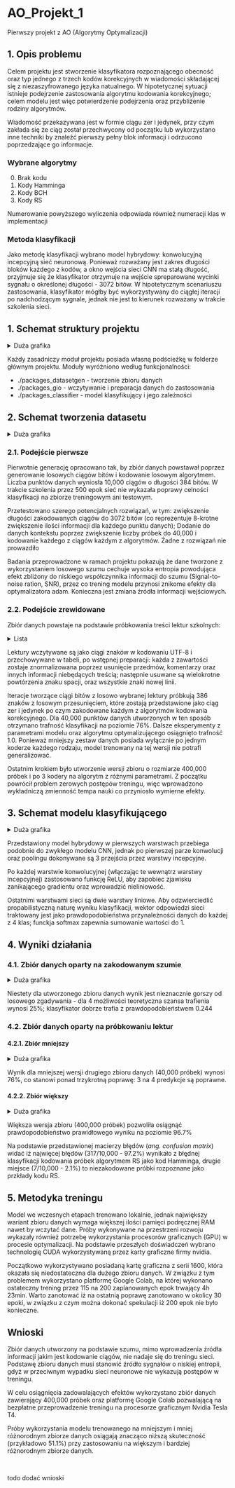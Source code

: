 # AO_Projekt_1
Pierwszy projekt z AO (Algorytmy Optymalizacji)

## 1. Opis problemu
<p>Celem projektu jest stworzenie klasyfikatora rozpoznającego obecność oraz typ jednego z trzech kodów korekcyjnych w wiadomości składającej się z niezaszyfrowanego języka natualnego. W hipotetycznej sytuacji istnieje podejrzenie zastosowania algorytmu kodowania korekcyjnego; celem modelu jest więc potwierdzenie podejrzenia oraz przybliżenie rodziny algorytmów.</p>
<p>Wiadomość przekazywana jest w formie ciągu zer i jedynek, przy czym zakłada się że ciąg został przechwycony od początku lub wykorzystano inne techniki by znaleźć pierwszy pełny blok informacji i odrzucono poprzedzające go informacje.</p>

### Wybrane algorytmy
<ol start='0'>
  <li>Brak kodu</li>
  <li>Kody Hamminga</li>
  <li>Kody BCH</li>
  <li>Kody RS</li>
</ol>

<p>Numerowanie powyższego wyliczenia odpowiada również numeracji klas w implementacji</p>

### Metoda klasyfikacji
Jako metodę klasyfikacji wybrano model hybrydowy: konwolucyjną incepcyjną sieć neuronową. Ponieważ rozważany jest zakres długości bloków każdego z kodów, a okno wejścia sieci CNN ma stałą długość, przyjmuje się że klasyfikator otrzymuje na wejście spreparowane wycinki sygnału o określonej długości - 3072 bitów. W hipotetycznym scenariuszu zastosowania, klasyfikator mógłby być wykorzystywany do ciągłej iteracji po nadchodzącym sygnale, jednak nie jest to kierunek rozważany w trakcie szkolenia sieci.

## 1. Schemat struktury projektu
<details>
  <summary>Duża grafika</summary>

  ![alt text](https://i.imgur.com/hsHuMpx.jpg)
</details>
<p>Każdy zasadniczy moduł projektu posiada własną podścieżkę w folderze głównym projektu. Moduły wyróżniono według funkcjonalności:</p>
<ul>
  <li>./packages_datasetgen - tworzenie zbioru danych</li>
  <li>./packages_gio - wczytywanie i preparacja danych do zastosowania</li>
  <li>./packages_classifier - model klasyfikujący i jego zależności</li>
</ul>

## 2. Schemat tworzenia datasetu
<details>
  <summary>Duża grafika</summary>

  ![alt text](https://i.imgur.com/o6ZAdNb.jpg)
</details>

### 2.1. Podejście pierwsze
<p>Pierwotnie generację opracowano tak, by zbiór danych powstawał poprzez generowanie losowych ciągów bitów i kodowanie losowym algorytmem. Liczba punktów danych wyniosła 10,000 ciągów o długości 384 bitów. W trakcie szkolenia przez 500 epok sieć nie wykazała poprawy celności klasyfikacji na zbiorze treningowym ani testowym.<p>
<p>Przetestowano szerego potencjalnych rozwiązań, w tym: zwiększenie długości zakodowanych ciągów do 3072 bitów (co reprezentuje 8-krotne zwiększenie ilości informacji dla każdego punktu danych); Dodanie do danych kontekstu poprzez zwiększenie liczby próbek do 40,000 i kodowanie każdego z ciągów każdym z algorytmów. Żadne z rozwiązań nie prowazdiło</p>
<p>Badania przeprowadzone w ramach projektu pokazują że dane tworzone z wykorzystaniem losowego szumu cechuje wysoka entropia powodująca efekt zbliżony do niskiego współczynnika informacji do szumu (Signal-to-noise ration, SNR), przez co trening modelu przynosi znikome efekty dla optymalizatora adam. Konieczna jest zmiana źródła informacji wejściowych.</p>

### 2.2. Podejście zrewidowane
<p>Zbiór danych powstaje na podstawie próbkowania treści lektur szkolnych:</p>
<details>
  <summary>Lista</summary>
  <ul>
    <li>arystoteles - poetyka</li>
    <li>ave maria</li>
    <li>cassanova de seingalt - od kobiety do kobiety</li>
    <li>don kichot z la manchy</li>
    <li>dzieje tristana i izoldy</li>
    <li>giaur</li>
    <li>historia zoltej cizemki</li>
    <li>hoffmann - dziadek do orzechow</li>
    <li>homer - odyseja</li>
    <li>kariera nikodema dyzmy</li>
    <li>pan tadeusz</li>
    <li>przygody tomka sawyera</li>
    <li>quo vadis</li>
    <li>robinson crusoe</li>
    <li>rozprawa o metodzie</li>
    <li>spinoza - etyka</li>
    <li>syzyfowe prace</li>
    <li>tajemniczy ogrod</li>
    <li>w pustyni i w puszczy</li>
    <li>znachor</li>
  </ul>
</details>
<p>Lektury wczytywane są jako ciągi znaków w kodowaniu UTF-8 i przechowywane w tabeli, po wstępnej preparacji: każda z zawartości zostaje znormalizowana poprzez usunięcie przedmów, komentarzy oraz innych informacji niebędących treścią; następnie usuwane są wielokrotne powtórzenia znaku spacji, oraz wszystkie znaki nowej linii.</p>
<p>Iteracje tworzące ciągi bitów z losowo wybranej lektury próbkują 386 znaków z losowym przesunięciem, które zostają przedstawione jako ciąg zer i jedynek po czym zakodowane każdym z algorytmów kodowania korekcyjnego. Dla 40,000 punktów danych utworzonych w ten sposób otrzymano trafność klasyfikacji na poziomie 76%. Dalsze eksperymenty z parametrami modelu oraz algorytmu optymalizującego osiągnięto trafność 1.0. Ponieważ mniejszy zestaw danych posiada wyłącznie po jednym koderze każdego rodzaju, model trenowany na tej wersji nie potrafi generalizować.</p>
<p>Ostatnim krokiem było utworzenie wersji zbioru o rozmiarze 400,000 próbek i po 3 kodery na algorytm z różnymi parametrami. Z początku powrócił problem zerowych postępów treningu, więc wprowadzono wykładniczą zmienność tempa nauki co przyniosło wymierne efekty.</p>

## 3. Schemat modelu klasyfikującego
<details>
  <summary>Duża grafika</summary>

  ![alt text](https://i.imgur.com/70Hlvc0.jpg)
</details>
<p>Przedstawiony model hybrydowy w pierwszych warstwach przebiega podobnie do zwykłego modelu CNN, jednak po pierwszej parze konwolucji oraz poolingu dokonywane są 3 przejścia przez warstwy incepcyjne.</p>
<p>Po każdej warstwie konwolucyjnej (włączając te wewnątrz warstwy incepcyjnej) zastosowano funkcję ReLU, aby zapobiec zjawisku zanikającego gradientu oraz wprowadzić nieliniowość.</p>
<p>Ostatnimi warstwami sieci są dwie warstwy liniowe. Aby odzwierciedlić propabilistyczną naturę wyniku klasyfikacji, wektor odpowiedzi sieci traktowany jest jako prawdopodobieństwa przynależności danych do każdej z 4 klas; funckja softmax zapewnia sumowanie wartości do 1.</p>

## 4. Wyniki działania
### 4.1. Zbiór danych oparty na zakodowanym szumie
<details>
  <summary>Duża grafika</summary>

  ![alt text](https://i.imgur.com/rl8QAel.png)
</details>
<p>Niestety dla utworzonego zbioru danych wynik jest nieznacznie gorszy od losowego zgadywania - dla 4 możliwości teoretyczna szansa trafienia wynosi 25%; klasyfikator dobrze trafia z prawdopodobieństwem 0.244</p>

### 4.2. Zbiór danych oparty na próbkowaniu lektur
#### 4.2.1. Zbiór mniejszy
<details>
  <summary>Duża grafika</summary>

  ![alt text](https://i.imgur.com/n0bGeXb.png)
</details>
<p>Wynik dla mniejszej wersji drugiego zbioru danych (40,000 próbek) wynosi 76%, co stanowi ponad trzykrotną poprawę: 3 na 4 predykcje są poprawne.</p>

#### 4.2.2. Zbiór większy
<details>
  <summary>Duża grafika</summary>

  ![alt text](https://i.imgur.com/rYfOcZj.png)
</details>
<p>Większa wersja zbioru (400,000 próbek) pozwoliła osiągnąć prawdopodobieństwo prawidłowego wyniku na poziomie 96.7%</p>
<p>Na podstawie przedstawionej macierzy błędów (<i>ang. confusion matrix</i>) widać iż najwięcej błędów (317/10,000 - 97.2%) wynikało z błędnej klasyfikacji kodowania próbek algorytmem RS jako kod Hamminga, drugie miejsce (7/10,000 - 2.1%) to niezakodowane próbki rozpoznane jako przkłady kodu RS.</p>

## 5. Metodyka treningu
<p>Model we wczesnych etapach trenowano lokalnie, jednak największy wariant zbioru danych wymaga większej ilości pamięci podręcznej RAM nawet by wczytać dane. Próby wykonywane na przestrzeni rozwoju wykazały również potrzebę wykorzystania procesorów graficznych (GPU) w procesie optymalizacji. Na podstawie przeszłych doświadczeń wybrano technologię CUDA wykorzystywaną przez karty graficzne firmy nvidia.</p>
<p>Początkowo wykorzystywano posiadaną kartę graficzna z serii 1600, która okazała się niedostateczna dla dużego zbioru danych. W związku z tym problemem wykorzystano platformę Google Colab, na której wykonano ostateczny trening przez 115 na 200 zaplanowanych epok trwający 4h 23min. Warto zanotować iż na ostatnią poprawę zanotowano w okolicy 30 epoki, w związku z czym można dokonać spekulacji iż 200 epok nie było konieczne.</p>

## Wnioski
<p>Zbiór danych utworzony na podstawie szumu, mimo wprowadzenia źródła informacji jakim jest kodowanie ciągów, nie nadaje się do treningu sieci. Podstawę zbioru danych musi stanowić źródło sygnałów o niskiej entropii, gdyż w przeciwnym wypadku sieci neuronowe nie wykazują postępów w treningu.</p>
<p>W celu osiągnięcia zadowalających efektów wykorzystano zbiór danych zawierający 400,000 próbek oraz platformę Google Colab pozwalającą na bezpłatne przeprowadzenie treningu na procesorze graficznym Nvidia Tesla T4.</p>
<p>Próby wykorzystania modelu trenowanego na mniejszym i mniej różnorodnym zbiorze danych osiągają znacząco niższą skuteczność (przykładowo 51.1%) przy zastosowaniu na większym i bardziej różnorodnym zbiorze danych.</p>
<br>
<p>todo dodać wnioski</p>